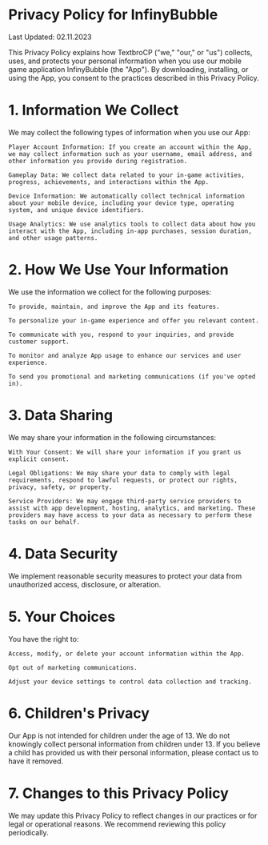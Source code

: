 # Privacy Policy for InfinyBubble

Last Updated: 02.11.2023

This Privacy Policy explains how TextbroCP ("we," "our," or "us") collects, uses, and protects your personal information when you use our mobile game application InfinyBubble (the "App"). By downloading, installing, or using the App, you consent to the practices described in this Privacy Policy.

# 1. Information We Collect

We may collect the following types of information when you use our App:

    Player Account Information: If you create an account within the App, we may collect information such as your username, email address, and other information you provide during registration.

    Gameplay Data: We collect data related to your in-game activities, progress, achievements, and interactions within the App.

    Device Information: We automatically collect technical information about your mobile device, including your device type, operating system, and unique device identifiers.

    Usage Analytics: We use analytics tools to collect data about how you interact with the App, including in-app purchases, session duration, and other usage patterns.

# 2. How We Use Your Information

We use the information we collect for the following purposes:

    To provide, maintain, and improve the App and its features.

    To personalize your in-game experience and offer you relevant content.

    To communicate with you, respond to your inquiries, and provide customer support.

    To monitor and analyze App usage to enhance our services and user experience.

    To send you promotional and marketing communications (if you've opted in).

# 3. Data Sharing

We may share your information in the following circumstances:

    With Your Consent: We will share your information if you grant us explicit consent.

    Legal Obligations: We may share your data to comply with legal requirements, respond to lawful requests, or protect our rights, privacy, safety, or property.

    Service Providers: We may engage third-party service providers to assist with app development, hosting, analytics, and marketing. These providers may have access to your data as necessary to perform these tasks on our behalf.

# 4. Data Security

We implement reasonable security measures to protect your data from unauthorized access, disclosure, or alteration.

# 5. Your Choices

You have the right to:

    Access, modify, or delete your account information within the App.

    Opt out of marketing communications.

    Adjust your device settings to control data collection and tracking.

# 6. Children's Privacy

Our App is not intended for children under the age of 13. We do not knowingly collect personal information from children under 13. If you believe a child has provided us with their personal information, please contact us to have it removed.

# 7. Changes to this Privacy Policy

We may update this Privacy Policy to reflect changes in our practices or for legal or operational reasons. We recommend reviewing this policy periodically.
